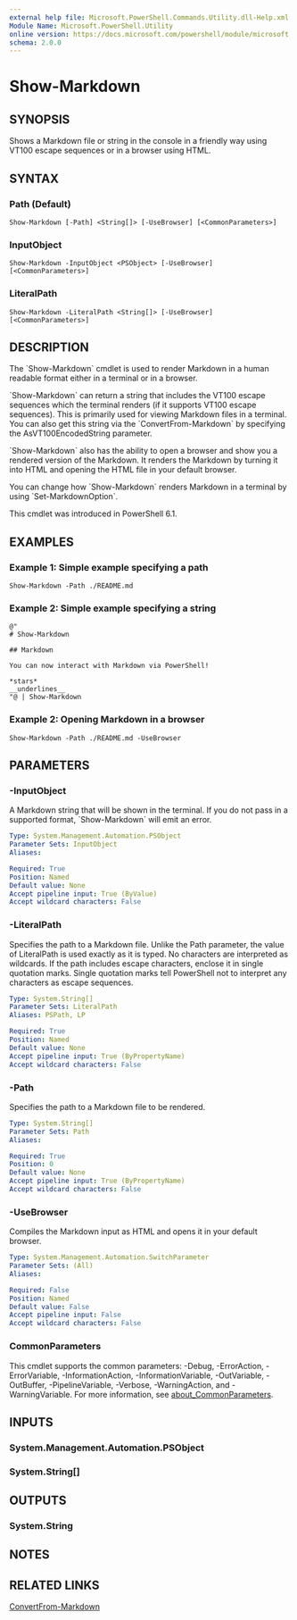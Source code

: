 ```yaml
---
external help file: Microsoft.PowerShell.Commands.Utility.dll-Help.xml
Module Name: Microsoft.PowerShell.Utility
online version: https://docs.microsoft.com/powershell/module/microsoft.powershell.utility/show-markdown?view=powershell-7.1&WT.mc_id=ps-gethelp
schema: 2.0.0
---
```


# Show-Markdown

## SYNOPSIS
Shows a Markdown file or string in the console in a friendly way using VT100 escape sequences or in a browser using HTML.

## SYNTAX

### Path (Default)
```
Show-Markdown [-Path] <String[]> [-UseBrowser] [<CommonParameters>]
```

### InputObject
```
Show-Markdown -InputObject <PSObject> [-UseBrowser] [<CommonParameters>]
```

### LiteralPath
```
Show-Markdown -LiteralPath <String[]> [-UseBrowser] [<CommonParameters>]
```

## DESCRIPTION
The \`Show-Markdown\` cmdlet is used to render Markdown in a human readable format either in a terminal or in a browser.

\`Show-Markdown\` can return a string that includes the VT100 escape sequences which the terminal renders (if it supports VT100 escape sequences).
This is primarily used for viewing Markdown files in a terminal.
You can also get this string via the \`ConvertFrom-Markdown\` by specifying the AsVT100EncodedString parameter.

\`Show-Markdown\` also has the ability to open a browser and show you a rendered version of the Markdown.
It renders the Markdown by turning it into HTML and opening the HTML file in your default browser.

You can change how \`Show-Markdown\` renders Markdown in a terminal by using \`Set-MarkdownOption\`.

This cmdlet was introduced in PowerShell 6.1.

## EXAMPLES

### Example 1: Simple example specifying a path
```
Show-Markdown -Path ./README.md
```

### Example 2: Simple example specifying a string
```
@"
# Show-Markdown

## Markdown

You can now interact with Markdown via PowerShell!

*stars*
__underlines__
"@ | Show-Markdown
```

### Example 2: Opening Markdown in a browser
```
Show-Markdown -Path ./README.md -UseBrowser
```

## PARAMETERS

### -InputObject
A Markdown string that will be shown in the terminal.
If you do not pass in a supported format, \`Show-Markdown\` will emit an error.

```yaml
Type: System.Management.Automation.PSObject
Parameter Sets: InputObject
Aliases:

Required: True
Position: Named
Default value: None
Accept pipeline input: True (ByValue)
Accept wildcard characters: False
```

### -LiteralPath
Specifies the path to a Markdown file.
Unlike the Path parameter, the value of LiteralPath is used exactly as it is typed.
No characters are interpreted as wildcards.
If the path includes escape characters, enclose it in single quotation marks.
Single quotation marks tell PowerShell not to interpret any characters as escape sequences.

```yaml
Type: System.String[]
Parameter Sets: LiteralPath
Aliases: PSPath, LP

Required: True
Position: Named
Default value: None
Accept pipeline input: True (ByPropertyName)
Accept wildcard characters: False
```

### -Path
Specifies the path to a Markdown file to be rendered.

```yaml
Type: System.String[]
Parameter Sets: Path
Aliases:

Required: True
Position: 0
Default value: None
Accept pipeline input: True (ByPropertyName)
Accept wildcard characters: False
```

### -UseBrowser
Compiles the Markdown input as HTML and opens it in your default browser.

```yaml
Type: System.Management.Automation.SwitchParameter
Parameter Sets: (All)
Aliases:

Required: False
Position: Named
Default value: False
Accept pipeline input: False
Accept wildcard characters: False
```

### CommonParameters
This cmdlet supports the common parameters: -Debug, -ErrorAction, -ErrorVariable, -InformationAction, -InformationVariable, -OutVariable, -OutBuffer, -PipelineVariable, -Verbose, -WarningAction, and -WarningVariable. For more information, see [about_CommonParameters](http://go.microsoft.com/fwlink/?LinkID=113216).

## INPUTS

### System.Management.Automation.PSObject
### System.String[]
## OUTPUTS

### System.String
## NOTES

## RELATED LINKS

[ConvertFrom-Markdown]()

